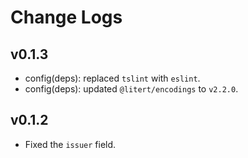 # Change Logs

## v0.1.3

- config(deps): replaced `tslint` with `eslint`.
- config(deps): updated `@litert/encodings` to `v2.2.0`.

## v0.1.2

- Fixed the `issuer` field.
